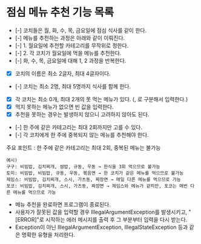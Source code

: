 # 점심 메뉴 추천 기능 목록

- [-] 코치들은 월, 화, 수, 목, 금요일에 점심 식사를 같이 한다.
- [-] 메뉴를 추천하는 과정은 아래와 같이 이뤄진다.
- [-] 1. 월요일에 추천할 카테고리를 무작위로 정한다.
- [-] 2. 각 코치가 월요일에 먹을 메뉴를 추천한다.
- [-] 화, 수, 목, 금요일에 대해 1, 2 과정을 반복한다.
- [x] 코치의 이름은 최소 2글자, 최대 4글자이다.
- [-] 코치는 최소 2명, 최대 5명까지 식사를 함께 한다.
- [x] 각 코치는 최소 0개, 최대 2개의 못 먹는 메뉴가 있다. (, 로 구분해서 입력한다.)
- [x] 먹지 못하는 메뉴가 없으면 빈 값을 입력한다.
- [x] 추천을 못하는 경우는 발생하지 않으니 고려하지 않아도 된다.
- [-] 한 주에 같은 카테고리는 최대 2회까지만 고를 수 있다.
- [-] 각 코치에게 한 주에 중복되지 않는 메뉴를 추천해야 한다.

주요 포인트 : 한 주에 같은 카테고리는 최대 2회, 중복된 메뉴는 불가능

```
예시)
구구: 비빔밥, 김치찌개, 쌈밥, 규동, 우동 → 한식을 3회 먹으므로 불가능
토미: 비빔밥, 비빔밥, 규동, 우동, 볶음면 → 한 코치가 같은 메뉴를 먹으므로 불가능
제임스: 비빔밥, 김치찌개, 스시, 가츠동, 짜장면 → 매일 다른 메뉴를 먹으므로 가능
포코: 비빔밥, 김치찌개, 스시, 가츠동, 짜장면 → 제임스와 메뉴가 같지만, 포코는 매번 다른 메뉴를 먹으므로 가능
```
- 메뉴 추천을 완료하면 프로그램이 종료된다.
- 사용자가 잘못된 값을 입력할 경우 IllegalArgumentException를 발생시키고, "[ERROR]"로 시작하는 에러 메시지를 출력 후 그 부분부터 입력을 다시 받는다.
- Exception이 아닌 IllegalArgumentException, IllegalStateException 등과 같은 명확한 유형을 처리한다.